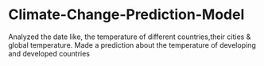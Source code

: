 # Climate-Change-Prediction-Model
Analyzed the date like, the temperature of different countries,their cities & global temperature.
Made a prediction about the temperature of developing and developed countries
